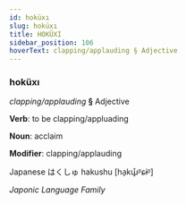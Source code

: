 ```yaml
---
id: hoküxı
slug: hoküxı
title: HOKÜXI
sidebar_position: 106
hoverText: clapping/applauding § Adjective
---
```


### hoküxı

*clapping/applauding* **§** Adjective

**Verb**: to be clapping/appluading

**Noun**: acclaim

**Modifier**: clapping/applauding

Japanese は​くしゅ hakushu [ha̠kɯ̟̊ᵝɕɨᵝ]

*Japonic Language Family*